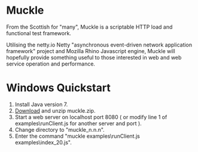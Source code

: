 Muckle
======

From the Scottish for "many", Muckle is a scriptable HTTP load and functional test framework.

Utilising the netty.io Netty "asynchronous event-driven network application framework" project 
and Mozilla Rhino Javascript engine, Muckle will hopefully provide something useful to those 
interested in web and web service operation and performance.

<h1>Windows Quickstart</h1>

1. Install Java version 7.<br>
2. <a href="https://github.com/muckleproject/muckle/blob/master/muckle.zip?raw=true">Download</a> and unzip muckle.zip.<br>
3. Start a web server on localhost port 8080 ( or modify line 1 of examples\runClient.js for another server and port ).<br>
4. Change directory to "muckle_n.n.n".<br>
5. Enter the command   "muckle examples\runClient.js examples\index_20.js".<br>

